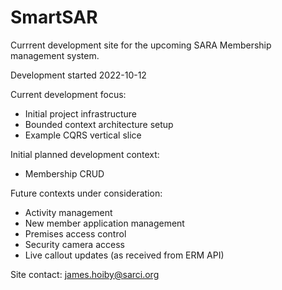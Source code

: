 # SmartSAR

Currrent development site for the upcoming SARA Membership management system. 

Development started 2022-10-12

Current development focus:
- Initial project infrastructure
- Bounded context architecture setup
- Example CQRS vertical slice

Initial planned development context:
- Membership CRUD

Future contexts under consideration:
- Activity management
- New member application management
- Premises access control
- Security camera access
- Live callout updates (as received from ERM API)

Site contact: james.hoiby@sarci.org
